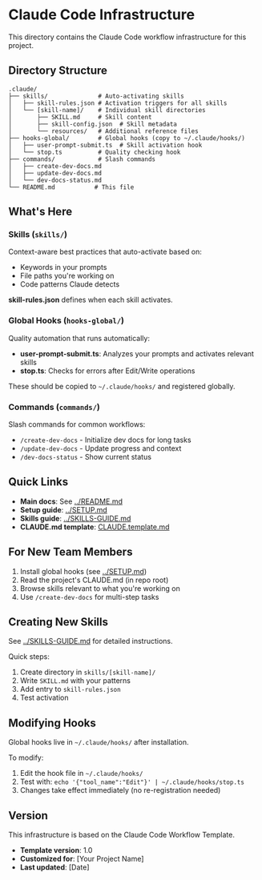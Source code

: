 # Claude Code Infrastructure

This directory contains the Claude Code workflow infrastructure for this project.

## Directory Structure

```
.claude/
├── skills/              # Auto-activating skills
│   ├── skill-rules.json # Activation triggers for all skills
│   └── [skill-name]/    # Individual skill directories
│       ├── SKILL.md     # Skill content
│       ├── skill-config.json  # Skill metadata
│       └── resources/   # Additional reference files
├── hooks-global/        # Global hooks (copy to ~/.claude/hooks/)
│   ├── user-prompt-submit.ts  # Skill activation hook
│   └── stop.ts          # Quality checking hook
├── commands/            # Slash commands
│   ├── create-dev-docs.md
│   ├── update-dev-docs.md
│   └── dev-docs-status.md
└── README.md           # This file
```

## What's Here

### Skills (`skills/`)

Context-aware best practices that auto-activate based on:
- Keywords in your prompts
- File paths you're working on
- Code patterns Claude detects

**skill-rules.json** defines when each skill activates.

### Global Hooks (`hooks-global/`)

Quality automation that runs automatically:

- **user-prompt-submit.ts**: Analyzes your prompts and activates relevant skills
- **stop.ts**: Checks for errors after Edit/Write operations

These should be copied to `~/.claude/hooks/` and registered globally.

### Commands (`commands/`)

Slash commands for common workflows:

- `/create-dev-docs` - Initialize dev docs for long tasks
- `/update-dev-docs` - Update progress and context
- `/dev-docs-status` - Show current status

## Quick Links

- **Main docs**: See [../README.md](../README.md)
- **Setup guide**: [../SETUP.md](../SETUP.md)
- **Skills guide**: [../SKILLS-GUIDE.md](../SKILLS-GUIDE.md)
- **CLAUDE.md template**: [CLAUDE.template.md](CLAUDE.template.md)

## For New Team Members

1. Install global hooks (see [../SETUP.md](../SETUP.md))
2. Read the project's CLAUDE.md (in repo root)
3. Browse skills relevant to what you're working on
4. Use `/create-dev-docs` for multi-step tasks

## Creating New Skills

See [../SKILLS-GUIDE.md](../SKILLS-GUIDE.md) for detailed instructions.

Quick steps:
1. Create directory in `skills/[skill-name]/`
2. Write `SKILL.md` with your patterns
3. Add entry to `skill-rules.json`
4. Test activation

## Modifying Hooks

Global hooks live in `~/.claude/hooks/` after installation.

To modify:
1. Edit the hook file in `~/.claude/hooks/`
2. Test with: `echo '{"tool_name":"Edit"}' | ~/.claude/hooks/stop.ts`
3. Changes take effect immediately (no re-registration needed)

## Version

This infrastructure is based on the Claude Code Workflow Template.

- **Template version**: 1.0
- **Customized for**: [Your Project Name]
- **Last updated**: [Date]
